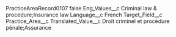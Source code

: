 <?xml version="1.0" encoding="UTF-8"?>
<CustomMetadata xmlns="http://soap.sforce.com/2006/04/metadata" xmlns:xsi="http://www.w3.org/2001/XMLSchema-instance" xmlns:xsd="http://www.w3.org/2001/XMLSchema">
    <label>PracticeAreaRecord0107</label>
    <protected>false</protected>
    <values>
        <field>Eng_Values__c</field>
        <value xsi:type="xsd:string">Criminal law &amp; procedure;Insurance law</value>
    </values>
    <values>
        <field>Language__c</field>
        <value xsi:type="xsd:string">French</value>
    </values>
    <values>
        <field>Target_Field__c</field>
        <value xsi:type="xsd:string">Practice_Area__c</value>
    </values>
    <values>
        <field>Translated_Value__c</field>
        <value xsi:type="xsd:string">Droit criminel et procédure pénale;Assurance</value>
    </values>
</CustomMetadata>
